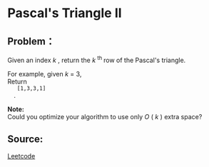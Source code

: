 # Pascal's Triangle II

## Problem：

<div class="question-content">
 <p>
 </p>
 <p>
  Given an index
  <i>
   k
  </i>
  , return the
  <i>
   k
  </i>
  <sup>
   th
  </sup>
  row of the Pascal's triangle.
 </p>
 <p>
  For example, given
  <i>
   k
  </i>
  = 3,
  <br/>
  Return
  <code>
   [1,3,3,1]
  </code>
  .
 </p>
 <p>
  <b>
   Note:
  </b>
  <br/>
  Could you optimize your algorithm to use only
  <i>
   O
  </i>
  (
  <i>
   k
  </i>
  ) extra space?
 </p>
</div>


## Source:
[Leetcode](https://leetcode.com/problems/pascals-triangle-ii/)
